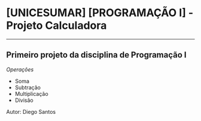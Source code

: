 # [UNICESUMAR] [PROGRAMAÇÃO I] - Projeto Calculadora

---

## Primeiro projeto da disciplina de Programação I

*Operaçôes*

- Soma
- Subtração
- Multiplicação
- Divisão

Autor: Diego Santos
